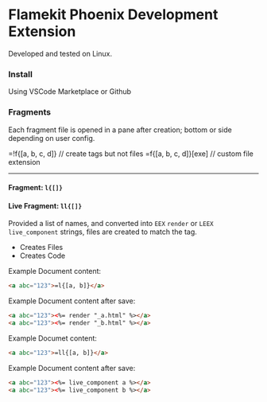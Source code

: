 # Flamekit Phoenix Development Extension

Developed and tested on Linux.

### Install

Using VSCode Marketplace or Github

### Fragments

Each fragment file is opened in a pane after creation; bottom or side depending on user config.

=!f{[a, b, c, d]} // create tags but not files
=f{[a, b, c, d]}[exe] // custom file extension

---

#### Fragment: `l{[]}`
#### Live Fragment: `ll{[]}`

Provided a list of names, and converted into `EEX` `render` or `LEEX` `live_component` strings,
 files are created to match the tag.

 * Creates Files
 * Creates Code

Example Document content: 

```html
<a abc="123">=l{[a, b]}</a>
```

Example Document content after save: 

```html
<a abc="123"><%= render "_a.html" %></a>
<a abc="123"><%= render "_b.html" %></a>
```

Example Documet content:

```html
<a abc="123">=ll{[a, b]}</a>
```

Example Document content after save: 

```html
<a abc="123"><%= live_component a %></a>
<a abc="123"><%= live_component b %></a>
```

